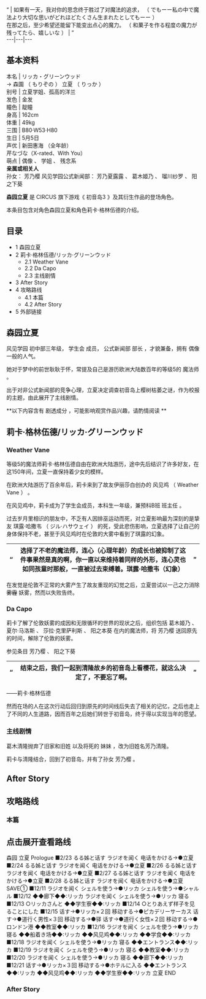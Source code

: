 “  |  如果有一天，我对你的思念终于胜过了对魔法的追求，  （  でもーー私の中で魔法より大切な思いがどれほどたくさん生まれたとしてもーー  ）    
在那之后，至少希望还能留下能变出点心的魔力。  （  和菓子を作る程度の魔力が残ってたら、嬉しいな  ）  |  ”   
---|---|---  
  
**基本资料**  
---  
本名  |  リッカ・グリーンウッド   
→  森園  （  もりぞの  ）  立夏  （  りっか  ）  
别号  |  立夏学姐、孤高的洋兰   
发色  |  金发   
瞳色  |  靛瞳   
身高  |  162cm   
体重  |  49kg   
三围  |  B80·W53·H80   
生日  |  5月5日   
声优  |  新田惠海  （全年龄）   
芹なづな（X-rated、With You）  
萌点  |  偶像  、  学姐  、  残念系   
**亲属或相关人**  
孙女：  芳乃樱  风见学园公式新闻部：  芳乃夏露露  、  葛木姬乃  、  瑠川纱罗  、  阳之下葵  
  
**森园立夏** 是  CIRCUS  旗下游戏《  初音岛3  》及其衍生作品的登场角色。

本条目包含对角色森园立夏和角色莉卡·格林伍德的介绍。

##  目录

  * 1  森园立夏 
  * 2  莉卡·格林伍德/リッカ·グリーンウッド 
    * 2.1  Weather Vane 
    * 2.2  Da Capo 
    * 2.3  主线剧情 
  * 3  After Story 
  * 4  攻略路线 
    * 4.1  本篇 
    * 4.2  After Story 
  * 5  外部链接 

##  森园立夏

风见学园  初中部三年级，  学生会  成员，  公式新闻部  部长  ，才貌兼备，拥有  偶像  一般的人气。

她对于梦中的前世耿耿于怀，常提及自己是游历欧洲大陆数百年的等级5的  魔法师  。

出于对非公式新闻部的竞争心理，立夏决定调查初音岛上樱树枯萎之谜，作为校报的主题，由此展开了主线剧情。

**以下内容含有 剧透成分  ，可能影响观赏作品兴趣，请酌情阅读 **

##  莉卡·格林伍德/リッカ·グリーンウッド

###  Weather Vane

等级5的魔法师莉卡·格林伍德自由在欧洲大陆游历，途中先后结识了许多好友，在这150年间，立夏一直保持着少女的模样。

在欧洲大陆游历了百余年后，莉卡来到了故友伊丽莎白创办的  风见鸡  （  Weather Vane  ）  。

在风见鸡中，莉卡成为了学生会成员，本科生一年级，兼预科B班  班主任  。

过去岁月里相识的朋友中，不乏有人因排巫运动而死，对立夏影响最为深刻的是挚友  琪露·哈撒韦  （  ジル·ハサウェイ  ）
的死，受此悲伤影响，立夏选择了让自己的身体保持不老，甚至于风见鸡时在伦敦的大雾中看到了琪露的幻象。

“  |  选择了不老的魔法师，连心（心理年龄）的成长也被抑制了这件事果然是真的啊，你一直以来维持着同样的外形，连心灵也如同孩童时那般，一直被过去束缚着。琪露·哈撒韦（幻象）  |  ”   
---|---|---  
  
在发觉是伦敦不正常的大雾产生了故友重现的幻觉之后，立夏尝试以一己之力消除 ~~雾霾~~ 妖雾，然而以失败告终。

###  Da Capo

莉卡了解了伦敦妖雾的成因和无限循环的世界的现状之后，组织包括  葛木姬乃  、  夏尔·马洛斯  、  莎拉·克里萨利斯  、  阳之本葵
在内的魔法师，将  芳乃樱  送回原先的时间，解除了伦敦的妖雾。

参见条目  芳乃樱  、  阳之下葵

“  |  结束之后，我们一起到清隆故乡的初音岛上看樱花，就这么决定了，不要忘了啊。  |  ”   
---|---|---  
——莉卡·格林伍德  
  
然而在场的人在这次行动后回归到原先的时间线后失去了相关的记忆，之后也走上了不同的人生道路，因而百年之后她们转世于初音岛，终于得以实现当年的愿望。

###  主线剧情

葛木清隆抛弃了旧家和旧姓  以及将死的  妹妹  ，改为旧姓名芳乃清隆。

莉卡与清隆结合，回到了初音岛，并有了孙女  芳乃樱  。

##  After Story

##  攻略路线

###  本篇

点击展开查看路线  
---  
森园 立夏  Prologue  ■2/23  るる姊と话す  ラジオを闻く  电话をかける→●立夏  ■2/24  るる姊と话す  ラジオを闻く
电话をかける→●立夏  ■2/26  るる姊と话す  ラジオを闻く  电话をかける→●立夏  ■2/27  るる姊と话す  ラジオを闻く
电话をかける→●立夏  ■2/28  るる姊と话す  ラジオを闻く  电话をかける→●立夏  SAVE①  ■12/11  ラジオを闻く
シェルを使う→●リッカ  シェルを使う→●シャルル  ■12/12  ◆◆廊下◆◆:リッカ  ラジオを闻く  シェルを使う→●リッカ  寝る  ■12/13
○リッカさんと  ◆◆学生寮◆◆:リッカ  ■12/14  ○とりあえず样子を见ることにした  ■12/15  话す→●リッカ×２回
移动する→●ピカデリーサーカス  话す→●道行く男性×３回  移动する→●驿  话す→●道行く女性×２回  移动する→●ロンドン港  ◆◆教室◆◆:リッカ
■12/16  ラジオを闻く  シェルを使う→●リッカ  寝る  ◆◆船着き场◆◆:リッカ  ◆◆风见鸡◆◆:リッカ  ◆◆学食◆◆:リッカ  ■12/18
ラジオを闻く  シェルを使う→●リッカ  寝る  ◆◆エントランス◆◆:リッカ  ■12/19  ラジオを闻く  シェルを使う→●リッカ  寝る
◆◆教室◆◆:リッカ  ■12/20  ラジオを闻く  シェルを使う→●リッカ  寝る  ◆◆廊下◆◆:リッカ  ■12/21  话す→●リッカ×３回
移动する→●ホテルに入る  ◆◆エントランス◆◆:リッカ  ◆◆风见鸡◆◆:リッカ  ◆◆学生寮◆◆:リッカ  立夏 END  
  
###  After Story